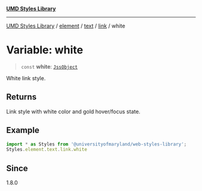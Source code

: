 [**UMD Styles Library**](../../../../../../README.md)

***

[UMD Styles Library](../../../../../../README.md) / [element](../../../../../README.md) / [text](../../../README.md) / [link](../README.md) / white

# Variable: white

> `const` **white**: [`JssObject`](../../../../../../utilities/namespaces/transform/type-aliases/JssObject.md)

White link style.

## Returns

Link style with white color and gold hover/focus state.

## Example

```typescript
import * as Styles from '@universityofmaryland/web-styles-library';
Styles.element.text.link.white
```

## Since

1.8.0
